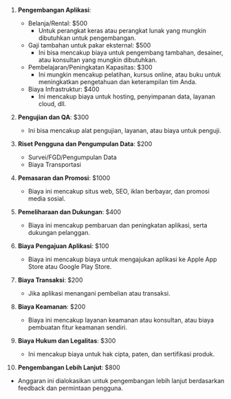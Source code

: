 1. **Pengembangan Aplikasi**: 
   - Belanja/Rental: $500
     - Untuk perangkat keras atau perangkat lunak yang mungkin dibutuhkan untuk pengembangan.
   - Gaji tambahan untuk pakar eksternal: $500
     - Ini bisa mencakup biaya untuk pengembang tambahan, desainer, atau konsultan yang mungkin dibutuhkan.
   - Pembelajaran/Peningkatan Kapasitas: $300
     - Ini mungkin mencakup pelatihan, kursus online, atau buku untuk meningkatkan pengetahuan dan keterampilan tim Anda.
   - Biaya Infrastruktur: $400
     - Ini mencakup biaya untuk hosting, penyimpanan data, layanan cloud, dll.

2. **Pengujian dan QA**: $300
   - Ini bisa mencakup alat pengujian, layanan, atau biaya untuk penguji.

3. **Riset Pengguna dan Pengumpulan Data**: $200
   - Survei/FGD/Pengumpulan Data
   - Biaya Transportasi

4. **Pemasaran dan Promosi**: $1000
   - Biaya ini mencakup situs web, SEO, iklan berbayar, dan promosi media sosial.

5. **Pemeliharaan dan Dukungan**: $400
   - Biaya ini mencakup pembaruan dan peningkatan aplikasi, serta dukungan pelanggan.

6. **Biaya Pengajuan Aplikasi**: $100
   - Biaya ini mencakup biaya untuk mengajukan aplikasi ke Apple App Store atau Google Play Store.

7. **Biaya Transaksi**: $200
   - Jika aplikasi menangani pembelian atau transaksi.

8. **Biaya Keamanan**: $200
   - Biaya ini mencakup layanan keamanan atau konsultan, atau biaya pembuatan fitur keamanan sendiri.

9. **Biaya Hukum dan Legalitas**: $300
   - Ini mencakup biaya untuk hak cipta, paten, dan sertifikasi produk.

10. **Pengembangan Lebih Lanjut**: $800
   - Anggaran ini dialokasikan untuk pengembangan lebih lanjut berdasarkan feedback dan permintaan pengguna.

